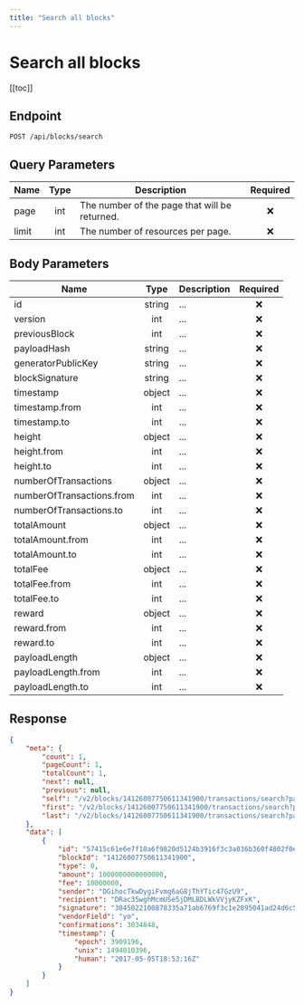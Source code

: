 ```yaml
---
title: "Search all blocks"
---
```


# Search all blocks

[[toc]]

## Endpoint

```
POST /api/blocks/search
```

## Query Parameters

| Name  | Type | Description                                   | Required |
|-------|:----:|-----------------------------------------------|:--------:|
| page  | int  | The number of the page that will be returned. | :x:      |
| limit | int  | The number of resources per page.             | :x:      |

## Body Parameters

| Name                      | Type   | Description  | Required |
|---------------------------|:------:|--------------|:--------:|
| id                        | string | ...          | :x:      |
| version                   | int    | ...          | :x:      |
| previousBlock             | int    | ...          | :x:      |
| payloadHash               | string | ...          | :x:      |
| generatorPublicKey        | string | ...          | :x:      |
| blockSignature            | string | ...          | :x:      |
| timestamp                 | object | ...          | :x:      |
| timestamp.from            | int    | ...          | :x:      |
| timestamp.to              | int    | ...          | :x:      |
| height                    | object | ...          | :x:      |
| height.from               | int    | ...          | :x:      |
| height.to                 | int    | ...          | :x:      |
| numberOfTransactions      | object | ...          | :x:      |
| numberOfTransactions.from | int    | ...          | :x:      |
| numberOfTransactions.to   | int    | ...          | :x:      |
| totalAmount               | object | ...          | :x:      |
| totalAmount.from          | int    | ...          | :x:      |
| totalAmount.to            | int    | ...          | :x:      |
| totalFee                  | object | ...          | :x:      |
| totalFee.from             | int    | ...          | :x:      |
| totalFee.to               | int    | ...          | :x:      |
| reward                    | object | ...          | :x:      |
| reward.from               | int    | ...          | :x:      |
| reward.to                 | int    | ...          | :x:      |
| payloadLength             | object | ...          | :x:      |
| payloadLength.from        | int    | ...          | :x:      |
| payloadLength.to          | int    | ...          | :x:      |

## Response

```json
{
    "meta": {
        "count": 1,
        "pageCount": 1,
        "totalCount": 1,
        "next": null,
        "previous": null,
        "self": "/v2/blocks/14126007750611341900/transactions/search?page=1",
        "first": "/v2/blocks/14126007750611341900/transactions/search?page=1",
        "last": "/v2/blocks/14126007750611341900/transactions/search?page=1"
    },
    "data": [
        {
            "id": "57415c61e6e7f10a6f9820d5124b3916f3c3a036b360f4802f0eb484f86f3369",
            "blockId": "14126007750611341900",
            "type": 0,
            "amount": 1000000000000000,
            "fee": 10000000,
            "sender": "DGihocTkwDygiFvmg6aG8jThYTic47GzU9",
            "recipient": "DRac35wghMcmUSe5jDMLBDLWkVVjyKZFxK",
            "signature": "3045022100878335a71ab6769f3c1e2895041ad24d6c58cdcfe1151c639e65289e5287b0a8022010800bcfdc3223a9c59a6b014e8adf72f1c34df8a46afe655b021930b03e214e",
            "vendorField": "yo",
            "confirmations": 3034848,
            "timestamp": {
                "epoch": 3909196,
                "unix": 1494010396,
                "human": "2017-05-05T18:53:16Z"
            }
        }
    ]
}
```
